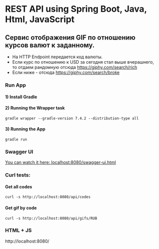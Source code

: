 # REST API using Spring Boot, Java, Html, JavaScript

## Сервис отображения GIF по отношению курсов валют к заданному.

* На HTTP Endpoint передается код валюты.
* Если курс по отношению к USD за сегодня стал выше вчерашнего, то отдаем рандомную отсюда https://giphy.com/search/rich
* Если ниже - отсюда https://giphy.com/search/broke

### Run App

#### 1) Install Gradle

#### 2) Running the Wrapper task
    gradle wrapper --gradle-version 7.4.2 --distribution-type all
#### 3) Running the App
    gradle run

### Swagger UI

<a href="http://localhost:8080/swagger-ui.html">You can watch it here: localhost:8080/swagger-ui.html</a>

### Curl tests:

#### Get all codes
    curl -s http://localhost:8080/api/codes

#### Get gif by code
    curl -s http://localhost:8080/api/gifs/RUB

### HTML + JS
http://localhost:8080/

